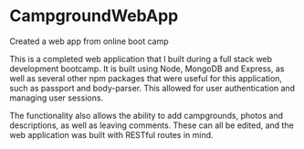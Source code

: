 # CampgroundWebApp
Created a web app from online boot camp

This is a completed web application that I built during a full stack web development bootcamp. 
It is built using Node, MongoDB and Express, as well as several other npm packages that were useful for this application, such as passport and body-parser. This allowed for user authentication and managing user sessions. 

The functionality also allows the ability to add campgrounds, photos and descriptions, as well as leaving comments. These can all be edited, and the web application was built with RESTful routes in mind.
